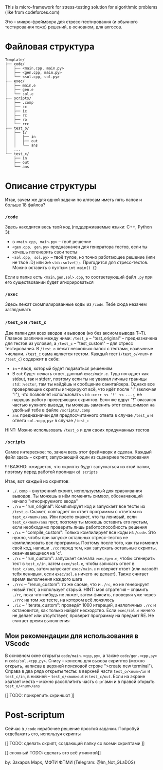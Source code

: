 This is micro-framework for stress-testing solution for algorithmic problems (like from codeforces.com)

Это – микро-фреймворк для стресс-тестирования (и обычного тестирования тоже) решений, в основном, для алгосов.

# Файловая структура

```
Template/
├── code/
│   ├── <main.cpp, main.py>
│   ├── <gen.cpp, main.py>
│   └── <sol.cpp, sol.py>
├── exec/
│   ├── main.e
│   ├── gen.e
│   └── sol.e
├── scripts/
│   ├── .comp
│   ├── cc
│   ├── ic
│   ├── rc
│   ├── ro
│   └── rrc
├── test_o/
│   ├── 1/
│   │   ├── in
│   │   ├── out
│   │   └── ans
│   ...
└── test_c/
    ├── in
    ├── out
    └── ans
```

# Описание структуры
Итак, зачем же для одной задачи по алгосам иметь пять папок и больше 18 файлов?
### `/code`
Здесь находится весь твой код (поддерживаемые языки: C++, Python 3):
- в `<main.cpp, main.py>` – твоё решение
- `<gen.cpp, gen.py>` предназначен для генератора тестов, если ты хочешь погенерить свои тесты
- `<sol.cpp, sol.py>` – твоё тупое, но точно работающее решение (или не твоё :D) или же `std::solve();`. Пригодится для стресс-тестов. Можно оставить с пустым `int main() {}`

Если в папке есть `<main,gen,sol>.cpp`, то соответвующий файл `.py` при его существовании будет игнорироваться

### `/exec`
Здесь лежат скомпилированные коды из `/code`. Тебе сюда незачем заглядывать

### `/test_o` и `/test_c`
Две папки для всех вводов и выводов (но без аксиом вывода T~T). Главное различие между ними: `/test_o` – "test_original" – предназначена для тестов из условия, а `/test_c` – "test_custom" – для стресс тестирования. В `/test_o` лежат несколько папок с тестами, назвынные числами. `/test_c` сама является тестом. Каждый тест (`/test_o/<num>` и `/test_c`) содержит в себе:
- `in` – ввод, который будет подаваться решениям
- В `out` будет лежать ответ, данный `exec/main.e`. Туда попадает как stdout, так и stderr, поэтому если ты не уважал личные границы `std::vector`, там ты найдёшь и сообщение санитайзера. Однако все проверяющие скрипты игнорируют всё, что идёт после "!" (включая "!"), что позволяет использовать `std::cerr << '!' << ...;`, не нарушая работу проверяющих скриптов. Если же вдруг "!" оказался частью нужного вывода, ты можешь заменить этот спец.символ на удобный тебе в файле `/scripts/.comp`
- `ans` предназначен для предпосчитанного ответа в случае `/test_o` и ответа `sol.<cpp,py>` в случае `/test_c`

HINT: Можно использовать `/test_o` и для своих придуманных тестов

### `/scripts`
Самое интересное; то, зачем весь этот фреймворк и сделан. Каждый файл здесь – скрипт, запускающий один из сценариев тестирования

!!! ВАЖНО: ожидается, что скрипты будут запускаться из этой папки, поэтому перед работой пропиши `cd scripts`

Итак, вот каждый из скриптов:
- `./.comp` – внутренний скрипт, используемый для сравнивания выводов. Ты можешь в нём поменять символ, обозначающий начало "игнорируемого ввода"
- `./ro` – "run_original": Компилирует код и запускает все тесты из `/test_o`. Скажет, совпадает ли ответ программы с ответом из `test_o/<num>/ans`. Или просто скажет, что ты ленивый, если `test_o/<num>/ans` пуст, поэтому ты можешь оставить его пустым, если необходимо проверить лишь работоспособность решения
- `./сс` – "compile_custom": Только компилирует все коды из `/code`. Это нужно, чтобы при запуске остальных стресс-тестов не компилировать все программы. Поэтому после того, как ты изменил свой код, напиши `./cc` перед тем, как запускать остальные скрипты, оканчивающиеся на 'c'.
- `./rc` – "run_custom": запускает сначала `exec/gen.e`, чтобы сгенерить тест в `test_c/in`, затем `exec/sol.e`, чтобы записать ответ в `test_c/ans`, затем запускает `exec/main.e` и сверяет ответ (или назовёт тебя ленивым, если `exec/sol.e` ничего не делает). Также считает время выполнения каждого шага
- `./rrc` – "rerun_custom": то же саоме, что и `./rc`, но не генерирует новый тест, а использует старый. HINT: моя стратегия – спамить `./rc`, пока что-нибудь не ляжет, затем фиксить, проверяя уже через `./rrc` на том же тесте, на котором всё ложилось
- `./ic` – "iterate_custom": проведёт 1000 итераций, аналогичных `./rc` и остановится, как только найдёт несходство. Если `exec/sol.e` ничего не делает или отсутствует, проверит программу на предмет RE. Не считает время выполнения

## Мои рекомендации для использования в VScode
В основном окне открыты `code/main.<cpp,py>`, а также `code/gen.<cpp,py>` и `code/sol.<cpp,py>`. Снизу – консоль для вызова скриптов (можно открыть, написав в верхней поисковой строке ">create new terminal"). Справа в два ряда открыты тесты: в верхней части `test_o/<num>/in` и `test_c/in`, в нижней – `test_o/<num>out` и `test_c/out`. Если на экране хватает места – можно рассплитить часть c `in`'ами и в правой открыть `test_o/<num>/ans`

[[ TODO: прикрепить скриншот ]]

# Post-scriptum

Сейчас в `/code` нерабочее решение простой задачки. Попробуй отдебажить его, используя скрипты

[[ TODO: сделать скрипт, создающий папку со всеми скриптами ]]

[[ сложный TODO: сделать это всё утилитой]]

by: Захаров Марк, МФТИ ФПМИ (Telegram: @Im_Not_GLaDOS)
